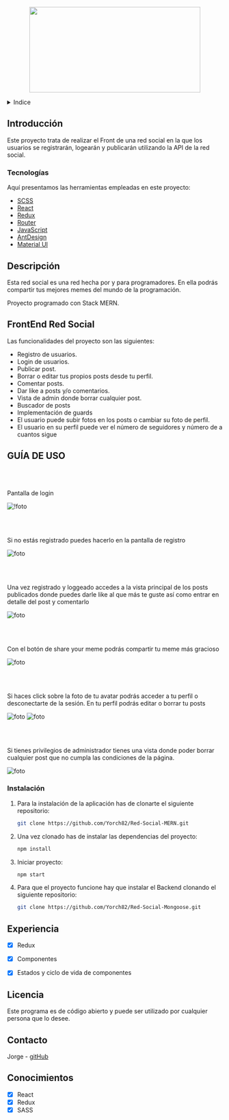 <!-- LOGO -->

<p align="center">
  <img width="400" height="200" src='./src/assets/meme.webp'>
</p>

<!-- INDICE -->
<details>
  <summary>Indice</summary>
  <ol>
    <li>
      <a href="#introducción">Introducción</a>
      <ul>
        <li><a href="#descripción">Tecnologías</a></li>
      </ul>
    </li>
    <li>
      <a href="#descripción-del-proyecto">Descripción del proyecto</a>
      <ul>
        <li><a href="#instalación">Instalación</a></li>
      </ul>
    </li>    
    <li><a href="#licencia">Licencia</a></li>
    <li><a href="#contacto">Contacto</a></li>
    <li><a href="#conocimientos">Conocimientos</a></li>
  </ol>
</details>

<!-- SOBRE EL PROYECTO -->

## Introducción

Este proyecto trata de realizar el Front de una red social en la que los usuarios se registrarán, logearán y publicarán utilizando la API de la red social.


### Tecnologías

Aquí presentamos las herramientas empleadas en este proyecto:

- [SCSS](https://sass-lang.com/)
- [React](https://es.reactjs.org/)
- [Redux](https://es.redux.js.org/)
- [Router](https://reactrouter.com/)
- [JavaScript](https://developer.mozilla.org/es/docs/Web/JavaScript)
- [AntDesign](https://ant.design/)
- [Material UI](https://mui.com)


<!-- DESCRIPCION -->

## Descripción

Esta red social es una red hecha por y para programadores. En ella podrás compartir tus mejores memes del mundo de la programación. 

Proyecto programado con Stack MERN.

## FrontEnd Red Social

Las funcionalidades del proyecto son las siguientes:
- Registro de usuarios.
- Login de usuarios.
- Publicar post.
- Borrar o editar tus propios posts desde tu perfil.
- Comentar posts.
- Dar like a posts y/o comentarios.
- Vista de admin donde borrar cualquier post.
- Buscador de posts
- Implementación de guards
- El usuario puede subir fotos en los posts o cambiar su foto de perfil.
- El usuario en su perfil puede ver el número de seguidores y número de a cuantos sigue


## GUÍA DE USO

<br><br>

Pantalla de login


![!foto](./src/assets/login.png)


<br><br>

Si no estás registrado puedes hacerlo en la pantalla de registro

![foto](./src/assets/register.png)

<br><br>

Una vez registrado y loggeado accedes a la vista principal de los posts publicados donde puedes darle like al que más te guste así como entrar en detalle del post y comentarlo

![foto](./src/assets/mainpost.png)


<br><br>
 
 Con el botón de share your meme podrás compartir tu meme más gracioso

![foto](./src/assets/post.png)

<br><br>

Si haces click sobre la foto de tu avatar podrás acceder a tu perfil o desconectarte de la sesión. En tu perfil podrás editar o borrar tu posts

![foto](./src/assets/profile1.png)
![foto](./src/assets/profile2.png)

<br><br>

Si tienes privilegios de administrador tienes una vista donde poder borrar cualquier post que no cumpla las condiciones de la página.

![foto](./src/assets/admin.png)



### Instalación

1. Para la instalación de la aplicación has de clonarte el siguiente repositorio:

   ```sh
   git clone https://github.com/Yorch82/Red-Social-MERN.git
   ```

2. Una vez clonado has de instalar las dependencias del proyecto:
   ```sh
   npm install
   ```

3. Iniciar proyecto:
    ```sh
    npm start
   ```
4. Para que el proyecto funcione hay que instalar el Backend clonando el siguiente repositorio:

    ```sh
   git clone https://github.com/Yorch82/Red-Social-Mongoose.git
   ```

<!-- ROADMAP -->

## Experiencia

- [x] Redux
- [x] Componentes
- [x] Estados y ciclo de vida de componentes


<!-- LICENCIA -->

## Licencia

Este programa es de código abierto y puede ser utilizado por cualquier persona que lo desee.

<!-- CONTACTO -->

## Contacto

Jorge - [gitHub](https://github.com/yorch82)

<!-- CONCOCIMIENTOS -->

## Conocimientos

- [x] React
- [x] Redux
- [x] SASS